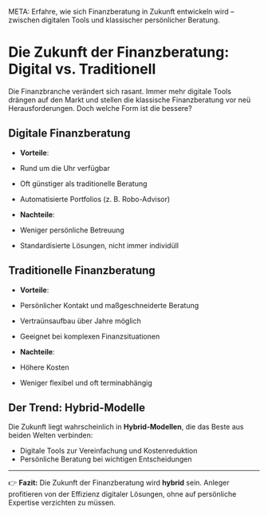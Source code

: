 META: Erfahre, wie sich Finanzberatung in Zukunft entwickeln wird – zwischen digitalen Tools und klassischer persönlicher Beratung.

# Die Zukunft der Finanzberatung: Digital vs. Traditionell

Die Finanzbranche verändert sich rasant. Immer mehr digitale Tools drängen auf den Markt und stellen die klassische Finanzberatung vor neü Herausforderungen. Doch welche Form ist die bessere?

## Digitale Finanzberatung

- **Vorteile**:
 - Rund um die Uhr verfügbar
 - Oft günstiger als traditionelle Beratung
 - Automatisierte Portfolios (z. B. Robo-Advisor)

- **Nachteile**:
 - Weniger persönliche Betreuung
 - Standardisierte Lösungen, nicht immer individüll

## Traditionelle Finanzberatung

- **Vorteile**:
 - Persönlicher Kontakt und maßgeschneiderte Beratung
 - Vertraünsaufbau über Jahre möglich
 - Geeignet bei komplexen Finanzsituationen

- **Nachteile**:
 - Höhere Kosten
 - Weniger flexibel und oft terminabhängig

## Der Trend: Hybrid-Modelle

Die Zukunft liegt wahrscheinlich in **Hybrid-Modellen**, die das Beste aus beiden Welten verbinden:
- Digitale Tools zur Vereinfachung und Kostenreduktion
- Persönliche Beratung bei wichtigen Entscheidungen

---

👉 **Fazit:** 
Die Zukunft der Finanzberatung wird **hybrid** sein. Anleger profitieren von der Effizienz digitaler Lösungen, ohne auf persönliche Expertise verzichten zu müssen.
